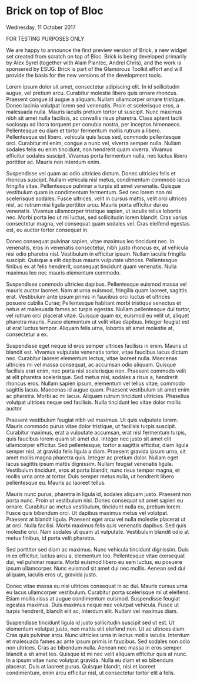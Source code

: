 # Brick on top of Bloc

Wednesday, 11 October 2017

FOR TESTING PURPOSES ONLY

We are happy to announce the first preview version of Brick, a new widget set created from scratch on top of Bloc.  Brick is being developed primarily by Alex Syrel (together with Alain Plantec, Andrei Chris), and the work is sponsered by ESUG.  Brick is part of the Glamorous Toolkit effort and will provide the basis for the new versions of the development tools.

Lorem ipsum dolor sit amet, consectetur adipiscing elit. In id sollicitudin augue, vel pretium arcu. Curabitur molestie libero quis ornare rhoncus. Praesent congue id augue a aliquam. Nullam ullamcorper ornare tristique. Donec lacinia volutpat lorem sed venenatis. Proin et scelerisque eros, a malesuada nulla. Mauris iaculis pretium tortor ut suscipit. Nunc maximus nibh sit amet nulla facilisis, ac convallis risus pharetra. Class aptent taciti sociosqu ad litora torquent per conubia nostra, per inceptos himenaeos. Pellentesque eu diam et tortor fermentum mollis rutrum a libero. Pellentesque est libero, vehicula quis lacus sed, commodo pellentesque orci. Curabitur mi enim, congue a nunc vel, viverra semper nulla. Nullam sodales felis eu enim tincidunt, non hendrerit quam viverra. Vivamus efficitur sodales suscipit. Vivamus porta fermentum nulla, nec luctus libero porttitor ac. Mauris non interdum enim.

Suspendisse vel quam ac odio ultricies dictum. Donec ultricies felis et rhoncus suscipit. Nullam vehicula nisl metus, condimentum commodo lacus fringilla vitae. Pellentesque pulvinar a turpis sit amet venenatis. Quisque vestibulum quam in condimentum fermentum. Sed nec lorem non mi scelerisque sodales. Fusce ultrices, velit in cursus mattis, velit orci ultrices nisl, ac rutrum nisi ligula porttitor arcu. Mauris porta efficitur dui eu venenatis. Vivamus ullamcorper tristique sapien, ut iaculis tellus lobortis nec. Morbi porta leo ut mi luctus, sed sollicitudin lorem blandit. Cras varius consectetur magna, vel consequat quam sodales vel. Cras eleifend egestas est, eu auctor tortor consequat in.

Donec consequat pulvinar sapien, vitae maximus leo tincidunt nec. In venenatis, eros in venenatis consectetur, nibh justo rhoncus ex, at vehicula nisi odio pharetra nisl. Vestibulum in efficitur ipsum. Nullam iaculis fringilla suscipit. Quisque a elit dapibus mauris vulputate ultrices. Pellentesque finibus ex at felis hendrerit, consequat tincidunt quam venenatis. Nulla maximus leo nec mauris elementum commodo.

Suspendisse commodo ultricies dapibus. Pellentesque euismod massa vel mauris auctor laoreet. Nam at urna euismod, fringilla quam laoreet, sagittis erat. Vestibulum ante ipsum primis in faucibus orci luctus et ultrices posuere cubilia Curae; Pellentesque habitant morbi tristique senectus et netus et malesuada fames ac turpis egestas. Nullam pellentesque dui tortor, vel rutrum orci placerat vitae. Quisque quam ex, euismod eu velit ut, aliquet pharetra mauris. Fusce elementum ut velit vitae dapibus. Integer feugiat est ut erat luctus tempor. Aliquam felis urna, lobortis sit amet molestie at, consectetur a ex.

Suspendisse eget neque id eros semper ultrices facilisis in enim. Mauris ut blandit est. Vivamus vulputate venenatis tortor, vitae faucibus lacus dictum nec. Curabitur laoreet elementum lectus, vitae laoreet nulla. Maecenas ultricies mi vel massa consequat, ac accumsan odio aliquam. Quisque facilisis erat enim, nec porta nisl scelerisque non. Praesent commodo velit at elit pharetra scelerisque. Sed metus nisi, sodales a risus a, hendrerit rhoncus eros. Nullam sapien ipsum, elementum vel tellus vitae, commodo sagittis lacus. Maecenas id augue quam. Praesent vestibulum sit amet enim ac pharetra. Morbi ac mi lacus. Aliquam rutrum tincidunt ultricies. Phasellus volutpat ultrices neque sed facilisis. Nulla tincidunt leo vitae dolor mollis auctor.

Praesent vestibulum feugiat nibh vel maximus. Ut quis vulputate lorem. Mauris commodo purus vitae dolor tristique, ut facilisis turpis suscipit. Curabitur maximus, erat a vulputate accumsan, erat nisl fermentum turpis, quis faucibus lorem quam sit amet dui. Integer nec justo sit amet elit ullamcorper efficitur. Sed pellentesque, tortor a sagittis efficitur, diam ligula semper nisl, at gravida felis ligula a diam. Praesent gravida ipsum urna, sit amet mollis magna pharetra quis. Integer ac pretium dolor. Nullam eget lacus sagittis ipsum mattis dignissim. Nullam feugiat venenatis ligula. Vestibulum tincidunt, eros at porta blandit, nunc risus tempor magna, et mollis urna ante at tortor. Duis semper metus nulla, ut hendrerit libero pellentesque eu. Mauris ac laoreet tellus.

Mauris nunc purus, pharetra in ligula id, sodales aliquam justo. Praesent non porta nunc. Proin ut vestibulum nisl. Donec consequat sit amet sapien eu ornare. Curabitur ac metus vestibulum, tincidunt nulla eu, pretium lorem. Fusce quis bibendum orci. Ut dapibus maximus metus vel volutpat. Praesent at blandit ligula. Praesent eget arcu vel nulla molestie placerat ut at orci. Nulla facilisi. Morbi maximus felis quis venenatis dapibus. Sed quis molestie orci. Nam sodales ut quam ut vulputate. Vestibulum blandit odio at metus finibus, id porta velit pharetra.

Sed porttitor sed diam ac maximus. Nunc vehicula tincidunt dignissim. Duis in ex efficitur, luctus arcu a, elementum leo. Pellentesque vitae consequat dui, vel pulvinar mauris. Morbi euismod libero eu sem luctus, eu posuere ipsum ullamcorper. Nunc euismod sit amet dui nec mollis. Aenean sed dui aliquam, iaculis eros ut, gravida justo.

Donec vitae massa eu nisi ultrices consequat in ac dui. Mauris cursus urna eu lacus ullamcorper vestibulum. Curabitur porta scelerisque mi ut eleifend. Etiam mollis risus at augue condimentum euismod. Suspendisse feugiat egestas maximus. Duis maximus neque nec volutpat vehicula. Fusce ut turpis hendrerit, blandit elit ac, interdum elit. Nullam vel maximus diam.

Suspendisse tincidunt ligula id justo sollicitudin suscipit sed ut est. Ut elementum volutpat justo, non mattis elit eleifend non. Ut ac ultrices diam. Cras quis pulvinar arcu. Nunc ultricies urna in lectus mollis iaculis. Interdum et malesuada fames ac ante ipsum primis in faucibus. Sed sodales non odio non ultrices. Cras ac bibendum nulla. Aenean nec massa in eros semper blandit a sit amet leo. Quisque id mi nec velit aliquam efficitur quis at nunc. In a ipsum vitae nunc volutpat gravida. Nulla eu diam et ex bibendum placerat. Duis at laoreet purus. Quisque blandit, nisi et laoreet condimentum, enim arcu efficitur nisl, ut consectetur tortor elit a felis. 
